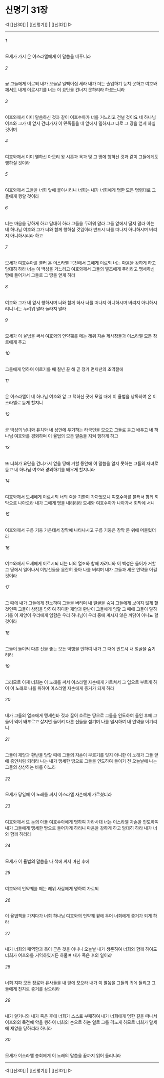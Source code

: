 # 신명기 31장

◁ [[신30]] | [[신명기]] | [[신32]] ▷
***

###### 1
모세가 가서 온 이스라엘에게 이 말씀을 베푸니라

###### 2
곧 그들에게 이르되 내가 오늘날 일백이십 세라 내가 더는 출입하기 능치 못하고 여호와께서도 내게 이르시기를 너는 이 요단을 건너지 못하리라 하셨느니라

###### 3
여호와께서 이미 말씀하신 것과 같이 여호수아가 너를 거느리고 건널 것이요 네 하나님 여호와 그가 네 앞서 건너가사 이 민족들을 네 앞에서 멸하시고 너로 그 땅을 얻게 하실 것이며

###### 4
여호와께서 이미 멸하신 아모리 왕 시혼과 옥과 및 그 땅에 행하신 것과 같이 그들에게도 행하실 것이라

###### 5
여호와께서 그들을 너희 앞에 붙이시리니 너희는 내가 너희에게 명한 모든 명령대로 그들에게 행할 것이라

###### 6
너는 마음을 강하게 하고 담대히 하라 그들을 두려워 말라 그들 앞에서 떨지 말라 이는 네 하나님 여호와 그가 너와 함께 행하실 것임이라 반드시 너를 떠나지 아니하시며 버리지 아니하시리라 하고

###### 7
모세가 여호수아를 불러 온 이스라엘 목전에서 그에게 이르되 너는 마음을 강하게 하고 담대히 하라 너는 이 백성을 거느리고 여호와께서 그들의 열조에게 주리라고 맹세하신 땅에 들어가서 그들로 그 땅을 얻게 하라

###### 8
여호와 그가 네 앞서 행하시며 너와 함께 하사 너를 떠나지 아니하시며 버리지 아니하시리니 너는 두려워 말라 놀라지 말라

###### 9
모세가 이 율법을 써서 여호와의 언약궤를 메는 레위 자손 제사장들과 이스라엘 모든 장로에게 주고

###### 10
그들에게 명하여 이르기를 매 칠년 끝 해 곧 정기 면제년의 초막절에

###### 11
온 이스라엘이 네 하나님 여호와 앞 그 택하신 곳에 모일 때에 이 율법을 낭독하여 온 이스라엘로 듣게 할지니

###### 12
곧 백성의 남녀와 유치와 네 성안에 우거하는 타국인을 모으고 그들로 듣고 배우고 네 하나님 여호와를 경외하며 이 율법의 모든 말씀을 지켜 행하게 하고

###### 13
또 너희가 요단을 건너가서 얻을 땅에 거할 동안에 이 말씀을 알지 못하는 그들의 자녀로 듣고 네 하나님 여호와 경외하기를 배우게 할지니라

###### 14
여호와께서 모세에게 이르시되 너의 죽을 기한이 가까웠으니 여호수아를 불러서 함께 회막으로 나아오라 내가 그에게 명을 내리리라 모세와 여호수아가 나아가서 회막에 서니

###### 15
여호와께서 구름 기둥 가운데서 장막에 나타나시고 구름 기둥은 장막 문 위에 머물렀더라

###### 16
여호와께서 모세에게 이르시되 너는 너의 열조와 함께 자려니와 이 백성은 들어가 거할 그 땅에서 일어나서 이방신들을 음란히 좇아 나를 버리며 내가 그들과 세운 언약을 어길 것이라

###### 17
그 때에 내가 그들에게 진노하여 그들을 버리며 내 얼굴을 숨겨 그들에게 보이지 않게 할 것인즉 그들이 삼킴을 당하여 허다한 재앙과 환난이 그들에게 임할 그 때에 그들이 말하기를 이 재앙이 우리에게 임함은 우리 하나님이 우리 중에 계시지 않은 까닭이 아니뇨 할 것이라

###### 18
그들이 돌이켜 다른 신을 좇는 모든 악행을 인하여 내가 그 때에 반드시 내 얼굴을 숨기리라

###### 19
그러므로 이제 너희는 이 노래를 써서 이스라엘 자손에게 가르쳐서 그 입으로 부르게 하여 이 노래로 나를 위하여 이스라엘 자손에게 증거가 되게 하라

###### 20
내가 그들의 열조에게 맹세한바 젖과 꿀이 흐르는 땅으로 그들을 인도하여 들인 후에 그들이 먹어 배부르고 살지면 돌이켜 다른 신들을 섬기며 나를 멸시하여 내 언약을 어기리니

###### 21
그들이 재앙과 환난을 당할 때에 그들의 자손이 부르기를 잊지 아니한 이 노래가 그들 앞에 증인처럼 되리라 나는 내가 맹세한 땅으로 그들을 인도하여 들이기 전 오늘날에 나는 그들의 상상하는 바를 아노라

###### 22
모세가 당일에 이 노래를 써서 이스라엘 자손에게 가르쳤더라

###### 23
여호와께서 또 눈의 아들 여호수아에게 명하여 가라사대 너는 이스라엘 자손을 인도하여 내가 그들에게 맹세한 땅으로 들어가게 하리니 마음을 강하게 하고 담대히 하라 내가 너와 함께 하리라

###### 24
모세가 이 율법의 말씀을 다 책에 써서 마친 후에

###### 25
여호와의 언약궤를 메는 레위 사람에게 명하여 가로되

###### 26
이 율법책을 가져다가 너희 하나님 여호와의 언약궤 곁에 두어 너희에게 증거가 되게 하라

###### 27
내가 너희의 패역함과 목이 곧은 것을 아나니 오늘날 내가 생존하여 너희와 함께 하여도 너희가 여호와를 거역하였거든 하물며 내가 죽은 후의 일이랴

###### 28
너희 지파 모든 장로와 유사들을 내 앞에 모으라 내가 이 말씀을 그들의 귀에 들리고 그들에게 천지로 증거를 삼으리라

###### 29
내가 알거니와 내가 죽은 후에 너희가 스스로 부패하여 내가 너희에게 명한 길을 떠나서 여호와의 목전에 악을 행하여 너희의 손으로 하는 일로 그를 격노케 하므로 너희가 말세에 재앙을 당하리라 하니라

###### 30
모세가 이스라엘 총회에게 이 노래의 말씀을 끝까지 읽어 들리니라

***
◁ [[신30]] | [[신명기]] | [[신32]] ▷